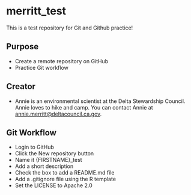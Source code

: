 # merritt_test
This is a test repository for Git and Github practice!
## Purpose
- Create a remote repository on GitHub
- Practice Git workflow 

## Creator
- Annie is an environmental scientist at the Delta Stewardship Council. Annie loves to hike and camp. You can contact Annie at [annie.merritt@deltacouncil.ca.gov](mailto:annie.merritt@deltacouncil.ca.gov).

## Git Workflow
- Login to GitHub
- Click the New repository button
- Name it {FIRSTNAME}_test
- Add a short description
- Check the box to add a README.md file
- Add a .gitignore file using the R template
- Set the LICENSE to Apache 2.0